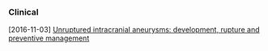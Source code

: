 

### Clinical

[2016-11-03] [Unruptured intracranial aneurysms: development, rupture and preventive management](https://www.nature.com/articles/nrneurol.2016.150)



